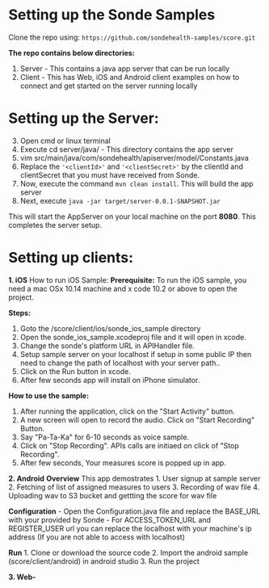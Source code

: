 # Setting up the Sonde Samples

Clone the repo using: `https://github.com/sondehealth-samples/score.git`

**The repo contains below directories:**
1. Server - This contains a java app server that can be run locally
2. Client - This has Web, iOS and Android client examples on how to connect and get started on the server running locally


# Setting up the Server:
3. Open cmd or linux terminal
4. Execute cd server/java/ - This directory contains the app server
5. vim src/main/java/com/sondehealth/apiserver/model/Constants.java
6. Replace the `'<clientId>'` and `'<clientSecret>'` by the clientId and clientSecret that you must have received from Sonde.
7. Now, execute  the command `mvn clean install`. This will build the app server
8. Next, execute  `java -jar target/server-0.0.1-SNAPSHOT.jar`

This will start the AppServer on your local machine on the port **8080**. This completes the server setup.

# Setting up clients:

 **1. iOS**
	How to run iOS Sample:
	**Prerequisite:**
	To run the iOS sample, you need a mac OSx 10.14 machine and x code 10.2 or above to open the project.

**Steps:**
1. Goto the /score/⁨client⁩/⁨ios/⁨sonde_ios_sample⁩ directory
 2. Open the sonde_ios_sample.xcodeproj file and it will open in xcode.
 3. Change the sonde's platform URL in APIHandler file.
 4. Setup sample server on your localhost if setup in some public IP then need to change the path of localhost with your server path..
 5. Click on the Run button in xcode.
 6. After few seconds app will install on iPhone simulator.
 
**How to use the sample:**
1. After running the application, click on the "Start Activity" button.
 2. A new screen will open to record the audio. Click on "Start Recording" Button.
 3. Say "Pa-Ta-Ka" for 6-10 seconds as voice sample.
 4. Click on "Stop Recording". APIs calls are initiaed on click of "Stop Recording".
 5. After few seconds, Your measures score is popped up in app.

**2. Android**
**Overview**
This app demostrates
	1. User signup at sample server
	2. Fetching of list of assigned measures to users
	3. Recording of wav file
	4. Uploading wav to S3 bucket and gettting the score for wav file
	
**Configuration**
	- Open the Configuration.java file and replace the BASE_URL with your provided by Sonde
	- For ACCESS_TOKEN_URL and REGISTER_USER url you can replace the localhost with your machine's ip address (If you are not able to access with localhost)
	
**Run**
	1. Clone or download the source code
	2. Import the android sample (score/client/android) in android studio
	3. Run the project
	
   **3. Web-**
